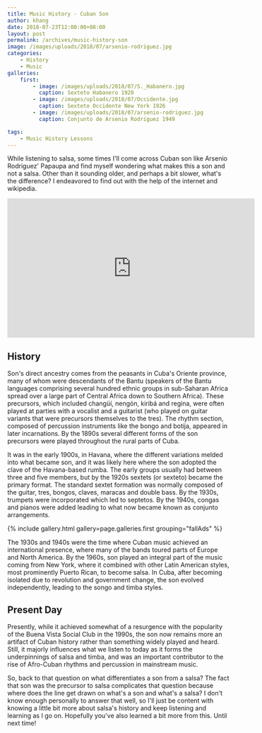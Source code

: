 ```yaml
---
title: Music History - Cuban Son
author: khang
date: 2018-07-23T12:00:00+08:00
layout: post
permalink: /archives/music-history-son
image: /images/uploads/2018/07/arsenio-rodriguez.jpg
categories:
    - History
    - Music
galleries:
    first:
        - image: /images/uploads/2018/07/S._Habanero.jpg
          caption: Sexteto Habanero 1920
        - image: /images/uploads/2018/07/Occidente.jpg
          caption: Sexteto Occidente New York 1926
        - image: /images/uploads/2018/07/arsenio-rodriguez.jpg
          caption: Conjunto de Arsenio Rodríguez 1949

tags:
    - Music History Lessons
---
```


While listening to salsa, some times I'll come across Cuban son like Arsenio Rodriguez' Papaupa and find myself wondering what makes this a son and not a salsa. Other than it sounding older, and perhaps a bit slower, what's the difference? I endeavored to find out with the help of the internet and wikipedia.

<!--more-->

<div class="youtube">
    <div class="col-md-10 col-md-offset-1 embed-responsive embed-responsive-4by3">    
        <iframe width="560" height="315" src="https://www.youtube.com/embed/0-IcC_3puE8" frameborder="0" allow="autoplay; encrypted-media" allowfullscreen></iframe>
    </div>
</div>

## History ##
Son's direct ancestry comes from the peasants in Cuba's Oriente province, many of whom were descendants of the Bantu (speakers of the Bantu languages comprising several hundred ethnic groups in sub-Saharan Africa spread over a large part of Central Africa down to Southern Africa). These precursors, which included changüí, nengón, kiribá and regina, were often played at parties with a vocalist and a guitarist (who played on guitar variants that were precursors themselves to the tres). The rhythm section, composed of percussion instruments like the bongo and botija, appeared in later incarnations. By the 1890s several different forms of the son precursors were played throughout the rural parts of Cuba.

It was in the early 1900s, in Havana, where the different variations melded into what became son, and it was likely here where the son adopted the clave of the Havana-based rumba. The early groups usually had between three and five members, but by the 1920s sextets (or sexteto) became the primary format. The standard sextet formation was normally composed of the guitar, tres, bongos, claves, maracas and double bass. By the 1930s, trumpets were incorporated which led to septetos. By the 1940s, congas and pianos were added leading to what now became known as conjunto arrangements.

{% include gallery.html gallery=page.galleries.first grouping="fallAds" %}

The 1930s and 1940s were the time where Cuban music achieved an international presence, where many of the bands toured parts of Europe and North America. By the 1960s, son played an integral part of the music coming from New York, where it combined with other Latin American styles, most prominently Puerto Rican, to become salsa. In Cuba, after becoming isolated due to revolution and government change, the son evolved independently, leading to the songo and timba styles.

## Present Day ##
Presently, while it achieved somewhat of a resurgence with the popularity of the Buena Vista Social Club in the 1990s, the son now remains more an artifact of Cuban history rather than something widely played and heard. Still, it majorly influences what we listen to today as it forms the underpinnings of salsa and timba, and was an important contributor to the rise of Afro-Cuban rhythms and percussion in mainstream music.

So, back to that question on what differentiates a son from a salsa? The fact that son was the precursor to salsa complicates that question because where does the line get drawn on what's a son and what's a salsa? I don't know enough personally to answer that well, so I'll just be content with knowing a little bit more about salsa's history and keep listening and learning as I go on. Hopefully you've also learned a bit more from this. Until next time!
